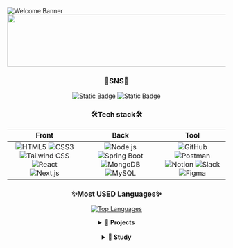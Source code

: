 <body>
<!-- <img class="header-img" src="https://capsule-render.vercel.app/api?type=speech&height=250&color=A1E3F9&text=Welcome%20to%20-nl-GAEUN's%20GitHub&section=header&reversal=false&fontAlignY=38&fontAlign=49&animation=scaleIn&fontSize=52" alt="Welcome Banner"> -->
<img class="header-img" src="https://capsule-render.vercel.app/api?type=rect&height=200&color=80000000&text=Welcome%20to%20-nl-Gaeun's%20GitHub&fontColor=A1E3F9&fontAlignY=42" alt="Welcome Banner">
<div  align=center>
   
<a href="https://www.gitanimals.org/en_US?utm_medium=image&utm_source=zkaakakg&utm_content=line">
  <img
    src="https://render.gitanimals.org/lines/zkaakakg?pet-id=707814612190435710"
    width="600"
    height="120"
  />
</a>
  
  </div>
<h3 align=center>💭SNS💭</h3>
<div align=center>
  <a href=https://velog.io/@cscom000/posts> <img alt="Static Badge" src="https://img.shields.io/badge/velog-F2EFE7?style=flat-square&logo=Velog&logoColor=20C997&color=F2EFE7&link=https%3A%2F%2Fvelog.io%2F%40cscom000%2Fposts"></a>
  <img alt="Static Badge" src="https://img.shields.io/badge/cscom222%40naver.com-DDEB9D?style=flat-square&logo=Mail.Ru&logoColor=black&color=DDEB9D">
</div>
<h3 align=center>🛠Tech stack🛠</h3>
<table align="center">
  <thead>
    <tr>
      <th><strong>Front</strong></th>
      <th><strong>Back</strong></th>
      <th><strong>Tool</strong></th>
    </tr>
  </thead>
  <tbody>
    <tr>
      <td align="center">
        <img alt="HTML5" src="https://img.shields.io/badge/HTML-B8001F?style=flat-square&logo=html5&logoColor=white&color=B8001F">
        <img alt="CSS3" src="https://img.shields.io/badge/CSS3-578FCA?style=flat-square&logo=CSS3"><br>
        <img alt="Tailwind CSS" src="https://img.shields.io/badge/Tailwind%20CSS-48A6A7?style=flat-square&logo=tailwindcss&logoColor=FFFFFF">
        <img alt="React" src="https://img.shields.io/badge/React-0B192C?style=flat-square&logo=REACT"><br>
        <img alt="Next.js" src="https://img.shields.io/badge/Next.js-white?style=flat-square&logo=nextdotjs&logoColor=%23000000&labelColor=white">
      </td>
      <td align="center">
        <img alt="Node.js" src="https://img.shields.io/badge/Node.js-5D8736?style=flat-square&logo=nodedotjs&logoColor=FFFFFF">
        <img alt="Spring Boot" src="https://img.shields.io/badge/Spring_Boot-%23F5ECD5?style=flat-square&logo=spring"><br>
        <img alt="MongoDB" src="https://img.shields.io/badge/MongoDB-3D8D7A?style=flat-square&logo=MongoDB&logoColor=FFFFFF">
        <img alt="MySQL" src="https://img.shields.io/badge/MySQL-3674B5?style=flat-square&logo=MySQL&logoColor=FFFFFF">
      </td>
      <td align="center">
         <img alt="GitHub" src="https://img.shields.io/badge/GitHub-181717?style=flat-square&logo=github&logoColor=white">
        <img alt="Postman" src="https://img.shields.io/badge/Postman-FF6C37?style=flat-square&logo=postman&logoColor=white"><br>
        <img alt="Notion" src="https://img.shields.io/badge/Notion-000000?style=flat-square&logo=notion&logoColor=white">
        <img alt="Slack" src="https://img.shields.io/badge/Slack-4A154B?style=flat-square&logo=slack&logoColor=white"><br>
        <img alt="Figma" src="https://img.shields.io/badge/Figma-222831?style=flat-square&logo=figma&logoColor=white">
      </td>
      </td>
    </tr>
  </tbody>
</table>

<h3 align=center>✨Most USED Languages✨</h3>
<p align=center>
  <a href="https://github-readme-stats.vercel.app/api/top-langs/?username=zkaakakg&layout=compact?theme=graywhite">
    <img src="https://github-readme-stats.vercel.app/api/top-langs/?username=zkaakakg&layout=compact&theme=nord&hide_border=true" alt="Top Languages">
  </a>
</p>

<details align=center>
  <summary>📁 <strong>Projects</strong></summary>
  <br>
  <div align=center>

| Project             | Descriptin                         | Stack                                          | Link                                            |
| ------------------- | ---------------------------------- | ---------------------------------------------- | ----------------------------------------------- |
| 💸 **BUFL**         | 통장 쪼개기 자동화 서비스          | React, Node.js, express, MySQL                 | [🔗](https://github.com/Toss-middle-project)    |
| 🔥 **엽떡 클론 앱** | 엽기떡볶이 오더 앱 클론 프로젝트   | React, Java, Spring Boot, OAuth2, MySQL        | [🔗](https://github.com/zkaakakg/yupdduk-clone) |
| 📝 **To-Do List**   | 할 일을 관리하는 투두리스트 서비스 | Next.js, Type Script, Java, Spring Boot, MySQL | [🔗](https://github.com/zkaakakg/todo-list)     |

  </div>
</details>
<br>
<details align=center>
  <summary>📖 <strong>Study</strong></summary>
  <br>
  <div align=center>
  
| Title            | Descriptin                          | Language   | Link                                                  |
|------------------|--------------------------------------|------------|--------------------------------------------------------|
| 📓 **자료구조**| 자료구조 정리 및 구현|Java| [🔗](https://github.com/zkaakakg/data-structure)     |
| 🧩 **알고리즘**| 코딩테스트 문제 풀이  | Java | [🔗](https://github.com/zkaakakg/algorithm)   |
| 💬 **한경 X tossbank**| 한국경제신문 with tossbank 풀스택 과정|HTML, CSS, Java Script, Type Script, Java, SQL | [🔗](https://github.com/zkaakakg/hk-with-tossbank)    
  </div>
</details>

<!--
**zkaakakg/zkaakakg** is a  _special_ ✨ repository because its `README.md` (this file) appears on your GitHub profile.

Here are some ideas to get you started:

- 🔭 I’m currently working on ...
- 🌱 I’m currently learning ...
- 👯 I’m looking to collaborate on ...
- 🤔 I’m looking for help with ...
- 💬 Ask me about ...
- 📫 How to reach me: ...
- 😄 Pronouns: ...
- ⚡ Fun fact: ...
-->
